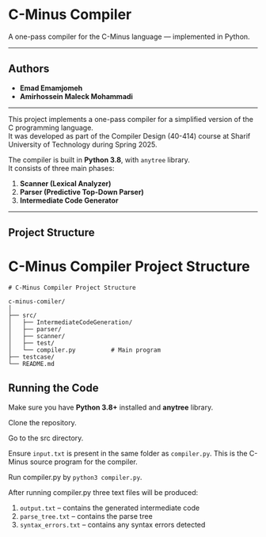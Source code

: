 #  C-Minus Compiler  
 A one-pass compiler for the C-Minus language — implemented in Python.  

---

##  Authors
- **Emad Emamjomeh**  
- **Amirhossein Maleck Mohammadi** 

---

This project implements a one-pass compiler for a simplified version of the C programming language.  
It was developed as part of the Compiler Design (40-414) course at Sharif University of Technology during Spring 2025.

The compiler is built in **Python 3.8**, with `anytree` library.  
It consists of three main phases:

1. **Scanner (Lexical Analyzer)**  
2. **Parser (Predictive Top-Down Parser)**  
3. **Intermediate Code Generator**  

---

##  Project Structure

# C-Minus Compiler Project Structure

```
# C-Minus Compiler Project Structure

c-minus-comiler/
│
├── src/
│   ├── IntermediateCodeGeneration/
│   ├── parser/
│   ├── scanner/
│   ├── test/
│   └── compiler.py          # Main program
├── testcase/
└── README.md
```

##  Running the Code

Make sure you have **Python 3.8+** installed and **anytree** library. 

Clone the repository.

Go to the src directory.

Ensure `input.txt` is present in the same folder as `compiler.py`. This is the C-Minus source program for the compiler.

Run compiler.py by ```python3 compiler.py```.

After running compiler.py three text files will be produced:

1. `output.txt` – contains the generated intermediate code
2. `parse_tree.txt` – contains the parse tree
3. `syntax_errors.txt` – contains any syntax errors detected
